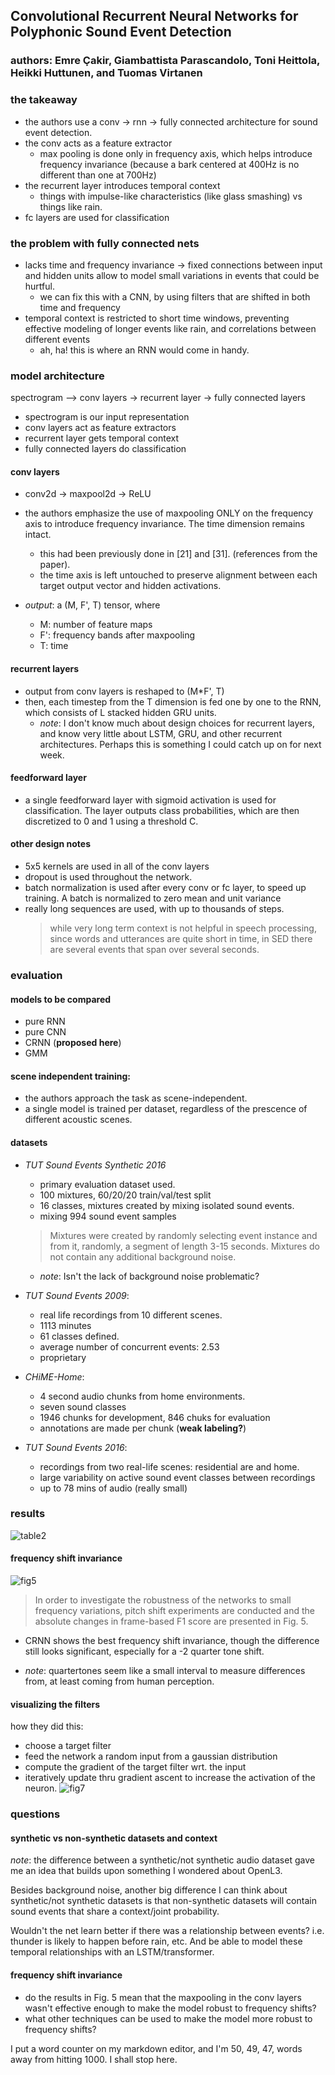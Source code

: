 ## Convolutional Recurrent Neural Networks for Polyphonic Sound Event Detection
### authors: Emre Çakir, Giambattista Parascandolo, Toni Heittola, Heikki Huttunen, and Tuomas Virtanen


### the takeaway
- the authors use a conv -> rnn -> fully connected architecture for sound event detection. 
- the conv acts as a feature extractor
	- max pooling is done only in frequency axis, which helps introduce frequency invariance (because a bark centered at 400Hz is no different than one at 700Hz)
- the recurrent layer introduces temporal context
	- things with impulse-like characteristics (like glass smashing) vs things like rain.
- fc layers are used for classification


### the problem with fully connected nets
- lacks time and frequency invariance -> fixed connections between input and hidden units allow to model small variations in events that could be hurtful. 
	- we can fix this with a CNN, by using filters that are shifted in both time and frequency 
- temporal context is restricted to short time windows, preventing effective modeling of longer events like rain, and correlations between different events
	- ah, ha! this is where an RNN would come in handy.


### model architecture

spectrogram --> conv layers -> recurrent layer -> fully connected layers

- spectrogram is our input representation
- conv layers act as feature extractors
- recurrent layer gets temporal context
- fully connected layers do classification


#### conv layers
- conv2d -> maxpool2d -> ReLU
- the authors emphasize the use of maxpooling ONLY on the frequency axis to introduce frequency invariance. The time dimension remains intact. 
	- this had been previously done in [21] and [31]. (references from the paper). 
	- the time axis is left untouched to preserve alignment between each target output vector and hidden activations. 

- *output*: a (M, F', T) tensor, where
	- M: number of feature maps
	- F': frequency bands after maxpooling
	- T: time


#### recurrent layers

- output from conv layers is reshaped to (M*F', T) 
- then, each timestep from the T dimension is fed one by one to the RNN, which consists of L stacked hidden GRU units. 
	-  *note*: I don't know much about design choices for recurrent layers, and know very little about LSTM, GRU, and other recurrent architectures. Perhaps this is something I could catch up on for next week.

#### feedforward layer
- a single feedforward layer with sigmoid activation is used for classification. The layer outputs class probabilities, which are then  discretized to 0 and 1 using a threshold C. 

 

#### other design notes

- 5x5 kernels are used in all of the conv layers
- dropout is used throughout the network. 
- batch normalization is used after every conv or fc layer, to speed up training. A batch is normalized to zero mean and unit variance
- really long sequences are used, with up to thousands of steps. 
	> while very long term context is not helpful in speech processing, since words and utterances are quite short in time, in SED there are several events that span over several seconds. 
	

### evaluation

#### models to be compared
- pure RNN
- pure CNN
- CRNN (**proposed here**)
- GMM

#### scene independent training:
- the authors approach the task as scene-independent. 
- a single model is trained per dataset, regardless of the prescence of different acoustic scenes. 

#### datasets
- *TUT Sound Events Synthetic 2016*
	-  primary evaluation dataset used.
	- 100 mixtures, 60/20/20 train/val/test split
	- 16 classes, mixtures created by mixing isolated sound events. 
	- mixing 994 sound event samples
	> Mixtures were created by randomly selecting event instance and from it, randomly, a segment of length 3-15 seconds. Mixtures do not contain any additional background noise. 
	- *note*: Isn't the lack of background noise problematic? 

- *TUT Sound Events 2009*: 
	- real life recordings from 10 different scenes. 
	- 1113 minutes
	- 61 classes defined. 
	- average number of concurrent events: 2.53
	- proprietary

- *CHiME-Home*:
	- 	4 second audio chunks from home environments. 
	-  seven sound classes
	-  1946 chunks for development, 846 chuks for evaluation
	-  annotations are made per chunk (**weak labeling?**)

- *TUT Sound Events 2016*:
	- recordings from two real-life scenes: residential are and home.
	- large variability on active sound event classes between recordings
	- up to 78 mins of audio (really small)

### results
![table2](./img/table2.png)

<!--##### TUT-SED Synthetic 2016
![table3](./img/table3.png)

##### TUT-SED 2009
![table5](./img/table5.png)

##### CHiME-Home:
![table6](./img/table6.png)
-->

#### frequency shift invariance
![fig5](./img/fig5.png)

> In order to investigate the robustness of the networks to small frequency variations, pitch shift experiments are conducted and the absolute changes in frame-based F1 score are presented in Fig. 5.

- CRNN shows the best frequency shift invariance, though the difference still looks significant, especially for a -2 quarter tone shift. 

- *note*: quartertones seem like a small interval to measure differences from, at least coming from human perception. 


#### visualizing the filters
how they did this:

- choose a target filter
- feed the network a random input from a gaussian distribution
- compute the gradient of the target filter wrt. the input
- iteratively update thru gradient ascent to increase the activation of the neuron. 
![fig7](./img/fig7.png)

### questions

#### synthetic vs non-synthetic datasets and context
*note*: the difference between a synthetic/not synthetic audio dataset gave me an idea that builds upon something I wondered about OpenL3.

Besides background noise, another big difference I can think about synthetic/not synthetic datasets is that non-synthetic datasets will contain sound events that share a context/joint probability. 

Wouldn't the net learn better if there was a relationship between events? i.e. thunder is likely to happen before rain, etc. And be able to model these temporal relationships with an LSTM/transformer. 

#### frequency shift invariance
- do the results in Fig. 5 mean that the maxpooling in the conv layers wasn't effective enough to make the model robust to frequency shifts?  
- what other techniques can be used to make the model more robust to frequency shifts? 

I put a word counter on my markdown editor, and I'm 50, 49, 47, words away from hitting 1000. I shall stop here. 

